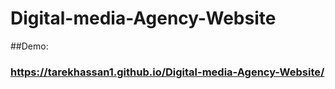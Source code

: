 # Digital-media-Agency-Website
##Demo: 
### https://tarekhassan1.github.io/Digital-media-Agency-Website/
